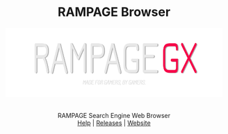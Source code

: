 <h1 align="center">RAMPAGE Browser</h1>
<p align="center">
<img src="https://github.com/RAMPAGELLC/browser/raw/main/large.png" style="display: block;margin-left: auto;margin-right: auto;" width="500" height="160" align="center"/><br><br>
RAMPAGE Search Engine Web Browser<br>
<a target="_blank" href="https://help.rampagestudios.org">Help</a> |
<a target="_blank" href="https://github.com/RAMPAGELLC/browser/releases">Releases</a> |  
<a target="_blank" href="https://browser.rampagestudiso.org">Website</a>
</p>

